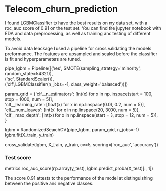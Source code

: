 # Telecom_churn_prediction
I found LGBMClassifier to have the best results on my data set, with a roc_auc score of 0.91 on the test set.
You can find the jupyter notebook with EDA and data preprocessing, as well as training and testing of different models.

To avoid data leackage I used a pipeline for cross validating the models preformance. The features are upsampled and scaled before the classifier is fit and hyperparameters are tuned. 

 pipe_lgbm = Pipeline([('res', SMOTE(sampling_strategy='minority', random_state=54321)), <br>
                      ('sc', StandardScaler()), <br>
                      ('clf',LGBMClassifier(n_jobs=-1, class_weight='balanced'))]) <br>

 param_grid = {'clf__n_estimators': [int(x) for x in np.linspace(start = 100, stop = 1000, num = 5)], <br>
              'clf__learning_rate': [float(x) for x in np.linspace(0.01, 0.2, num = 5)], <br>
              'clf__num_leaves': [int(x) for x in np.linspace(20, 3000, num = 5)], <br>
              'clf__max_depth': [int(x) for x in np.linspace(start = 3, stop = 12, num = 5)], <br>
             }

 lgbm = RandomizedSearchCV(pipe_lgbm, param_grid, n_jobs=-1) <br>
 lgbm.fit(X_train, y_train) <br>

 cross_validate(lgbm, X_train, y_train, cv=5, scoring=('roc_auc', 'accuracy')) <br>

### Test score
metrics.roc_auc_score(np.array(y_test), lgbm.predict_proba(X_test)[:, 1]) <br>

The score 0.91 attests to the performance of the model at distinguishing between the positive and negative classes. <br>
